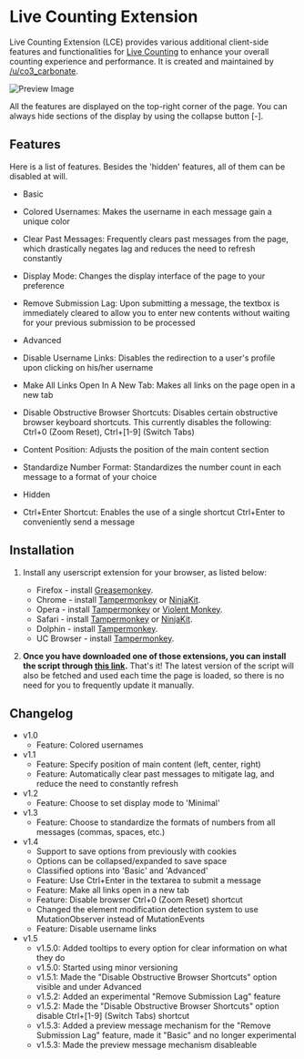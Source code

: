 # Live Counting Extension

Live Counting Extension (LCE) provides various additional client-side features and functionalities for [Live Counting](https://www.reddit.com/live/ta535s1hq2je) to enhance your overall counting experience and performance. It is created and maintained by [/u/co3_carbonate](https://www.reddit.com/user/co3_carbonate/).

![Preview Image](https://co3carbonate.github.io/live-counting-extension/preview.png?v=2 "Preview Image")

All the features are displayed on the top-right corner of the page. You can always hide sections of the display by using the collapse button [-]. 

## Features

Here is a list of features. Besides the 'hidden' features, all of them can be disabled at will.

- Basic
 - Colored Usernames: Makes the username in each message gain a unique color
 - Clear Past Messages: Frequently clears past messages from the page, which drastically negates lag and reduces the need to refresh constantly
 - Display Mode: Changes the display interface of the page to your preference
 - Remove Submission Lag: Upon submitting a message, the textbox is immediately cleared to allow you to enter new contents without waiting for your previous submission to be processed

- Advanced 
 - Disable Username Links: Disables the redirection to a user's profile upon clicking on his/her username
 - Make All Links Open In A New Tab: Makes all links on the page open in a new tab
 - Disable Obstructive Browser Shortcuts: Disables certain obstructive browser keyboard shortcuts. This currently disables the following: Ctrl+0 (Zoom Reset), Ctrl+\[1-9\] (Switch Tabs)
 - Content Position: Adjusts the position of the main content section
 - Standardize Number Format: Standardizes the number count in each message to a format of your choice
 
- Hidden
 - Ctrl+Enter Shortcut: Enables the use of a single shortcut Ctrl+Enter to conveniently send a message

## Installation

1. Install any userscript extension for your browser, as listed below:

	* Firefox - install [Greasemonkey](https://addons.mozilla.org/en-US/firefox/addon/greasemonkey/).
	* Chrome - install [Tampermonkey](https://tampermonkey.net/?ext=dhdg&browser=chrome) or [NinjaKit](https://chrome.google.com/webstore/detail/gpbepnljaakggeobkclonlkhbdgccfek).
	* Opera - install [Tampermonkey](https://tampermonkey.net/?ext=dhdg&browser=opera) or [Violent Monkey](https://addons.opera.com/en/extensions/details/violent-monkey/).
	* Safari - install [Tampermonkey](https://tampermonkey.net/?ext=dhdg&browser=safari) or [NinjaKit](http://ss-o.net/safari/extension/NinjaKit.safariextz).
	* Dolphin - install [Tampermonkey](https://tampermonkey.net/?ext=dhdg&browser=dolphin).
	* UC Browser - install [Tampermonkey](https://tampermonkey.net/?ext=dhdg&browser=ucweb).

2. **Once you have downloaded one of those extensions, you can install the script through [this link](https://gist.github.com/co3carbonate/cbf781758d12717721dc125a80a5c785/raw/e5eb842297cc76ef66b6b9afca3f02b80b1a701a/client.user.js).** That's it! The latest version of the script will also be fetched and used each time the page is loaded, so there is no need for you to frequently update it manually.

## Changelog

- v1.0
  - Feature: Colored usernames
- v1.1
  - Feature: Specify position of main content (left, center, right)
  - Feature: Automatically clear past messages to mitigate lag, and reduce the need to constantly refresh
- v1.2
  - Feature: Choose to set display mode to 'Minimal'
- v1.3
  - Feature: Choose to standardize the formats of numbers from all messages (commas, spaces, etc.)
- v1.4
  - Support to save options from previously with cookies
  - Options can be collapsed/expanded to save space
  - Classified options into 'Basic' and 'Advanced'
  - Feature: Use Ctrl+Enter in the textarea to submit a message
  - Feature: Make all links open in a new tab
  - Feature: Disable browser Ctrl+0 (Zoom Reset) shortcut
  - Changed the element modification detection system to use MutationObserver instead of MutationEvents
  - Feature: Disable username links
- v1.5
  - v1.5.0: Added tooltips to every option for clear information on what they do
  - v1.5.0: Started using minor versioning
  - v1.5.1: Made the "Disable Obstructive Browser Shortcuts" option visible and under Advanced
  - v1.5.2: Added an experimental "Remove Submission Lag" feature
  - v1.5.2: Made the "Disable Obstructive Browser Shortcuts" option disable Ctrl+\[1-9\] (Switch Tabs) shortcut
  - v1.5.3: Added a preview message mechanism for the "Remove Submission Lag" feature, made it "Basic" and no longer experimental
  - v1.5.3: Made the preview message mechanism disableable